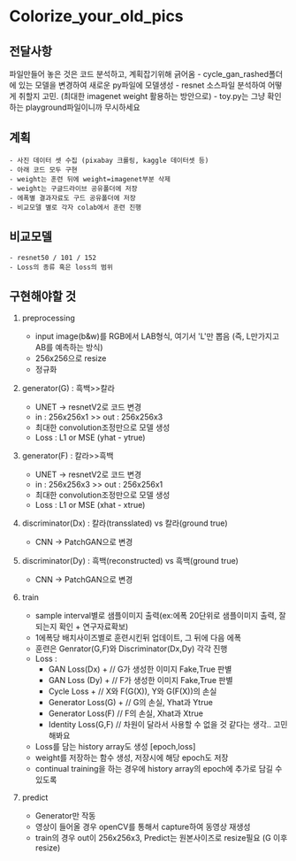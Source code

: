 # Colorize_your_old_pics

## 전달사항
파일만들어 놓은 것은 코드 분석하고, 계획잡기위해 긁어옴
    - cycle_gan_rashed폴더에 있는 모델을 변경하여 새로운 py파일에 모델생성
    - resnet 소스파일 분석하여 어떻게 취할지 고민. (최대한 imagenet weight 활용하는 방안으로)
    - toy.py는 그냥 확인하는 playground파일이니까 무시하세요

## 계획
    - 사진 데이터 셋 수집 (pixabay 크롤링, kaggle 데이터셋 등)
    - 아래 코드 모두 구현
    - weight는 훈련 뒤에 weight=imagenet부분 삭제
    - weight는 구글드라이브 공유폴더에 저장
    - 에폭별 결과자료도 구드 공유폴더에 저장
    - 비교모델 별로 각자 colab에서 훈련 진행

## 비교모델
    - resnet50 / 101 / 152
    - Loss의 종류 혹은 loss의 범위

## 구현해야할 것
1. preprocessing
    - input image(b&w)를 RGB에서 LAB형식, 여기서 'L'만 뽑음 (즉, L만가지고 AB를 예측하는 방식)
    - 256x256으로 resize
    - 정규화

2. generator(G) : 흑백>>칼라
    - UNET -> resnetV2로 코드 변경
    - in : 256x256x1 >> out : 256x256x3
    - 최대한 convolution조정만으로 모델 생성
    - Loss : L1 or MSE (yhat - ytrue)

3. generator(F) : 칼라>>흑백
    - UNET -> resnetV2로 코드 변경
    - in : 256x256x3 >> out : 256x256x1
    - 최대한 convolution조정만으로 모델 생성
    - Loss : L1 or MSE (xhat - xtrue)

4. discriminator(Dx) : 칼라(transslated) vs 칼라(ground true)
    - CNN -> PatchGAN으로 변경

5. discriminator(Dy) : 흑백(reconstructed) vs 흑백(ground true)
    - CNN -> PatchGAN으로 변경

6. train
    - sample interval별로 샘플이미지 출력(ex:에폭 20단위로 샘플이미지 출력, 잘되는지 확인 + 연구자료확보)
    - 1에폭당 배치사이즈별로 훈련시킨뒤 업데이트, 그 뒤에 다음 에폭
    - 훈련은 Genrator(G,F)와 Discriminator(Dx,Dy) 각각 진행
    - Loss : 
      - GAN Loss(Dx) +      // G가 생성한 이미지 Fake,True 판별
      - GAN Loss (Dy) +     // F가 생성한 이미지 Fake,True 판별
      - Cycle Loss +        // X와 F(G(X)), Y와 G(F(X))의 손실
      - Generator Loss(G) + // G의 손실, Yhat과 Ytrue
      - Generator Loss(F)   // F의 손실, Xhat과 Xtrue
      - Identity Loss(G,F)  // 차원이 달라서 사용할 수 없을 것 같다는 생각.. 고민해봐요
    - Loss를 담는 history array도 생성 [epoch,loss]
    - weight를 저장하는 함수 생성, 저장시에 해당 epoch도 저장
    - continual training을 하는 경우에 history array의 epoch에 추가로 담길 수 있도록


7. predict
    - Generator만 작동
    - 영상이 들어올 경우 openCV를 통해서 capture하여 동영상 재생성
    - train의 경우 out이 256x256x3, Predict는 원본사이즈로 resize필요 (G 이후 resize)
